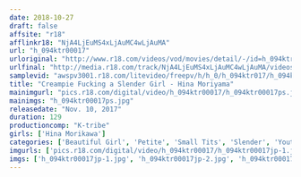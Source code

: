 ```yaml
---
date: 2018-10-27
draft: false
affsite: "r18"
afflinkr18: "NjA4LjEuMS4xLjAuMC4wLjAuMA"
url: "h_094ktr00017"
urloriginal: "http://www.r18.com/videos/vod/movies/detail/-/id=h_094ktr00017"
urlfinal: "http://media.r18.com/track/NjA4LjEuMS4xLjAuMC4wLjAuMA/videos/vod/movies/detail/-/id=h_094ktr00017"
samplevid: "awspv3001.r18.com/litevideo/freepv/h/h_0/h_094ktr017/h_094ktr017_dmb_w.mp4"
title: "Creampie Fucking a Slender Girl - Hina Moriyama"
mainimgurl: "pics.r18.com/digital/video/h_094ktr00017/h_094ktr00017ps.jpg"
mainimgs: "h_094ktr00017ps.jpg"
releasedate: "Nov. 10, 2017"
duration: 129
productioncomp: "K-tribe"
girls: ['Hina Morikawa']
categories: ['Beautiful Girl', 'Petite', 'Small Tits', 'Slender', 'Youthful', 'Shaved Pussy', 'Featured Actress', 'Sister', 'Hi-Def']
imgurls: ['pics.r18.com/digital/video/h_094ktr00017/h_094ktr00017jp-1.jpg', 'pics.r18.com/digital/video/h_094ktr00017/h_094ktr00017jp-2.jpg', 'pics.r18.com/digital/video/h_094ktr00017/h_094ktr00017jp-3.jpg', 'pics.r18.com/digital/video/h_094ktr00017/h_094ktr00017jp-4.jpg', 'pics.r18.com/digital/video/h_094ktr00017/h_094ktr00017jp-5.jpg', 'pics.r18.com/digital/video/h_094ktr00017/h_094ktr00017jp-6.jpg', 'pics.r18.com/digital/video/h_094ktr00017/h_094ktr00017jp-7.jpg', 'pics.r18.com/digital/video/h_094ktr00017/h_094ktr00017jp-8.jpg', 'pics.r18.com/digital/video/h_094ktr00017/h_094ktr00017jp-9.jpg', 'pics.r18.com/digital/video/h_094ktr00017/h_094ktr00017jp-10.jpg', 'pics.r18.com/digital/video/h_094ktr00017/h_094ktr00017jp-11.jpg', 'pics.r18.com/digital/video/h_094ktr00017/h_094ktr00017jp-12.jpg', 'pics.r18.com/digital/video/h_094ktr00017/h_094ktr00017jp-13.jpg', 'pics.r18.com/digital/video/h_094ktr00017/h_094ktr00017jp-14.jpg', 'pics.r18.com/digital/video/h_094ktr00017/h_094ktr00017jp-15.jpg', 'pics.r18.com/digital/video/h_094ktr00017/h_094ktr00017jp-16.jpg', 'pics.r18.com/digital/video/h_094ktr00017/h_094ktr00017jp-17.jpg', 'pics.r18.com/digital/video/h_094ktr00017/h_094ktr00017jp-18.jpg', 'pics.r18.com/digital/video/h_094ktr00017/h_094ktr00017jp-19.jpg', 'pics.r18.com/digital/video/h_094ktr00017/h_094ktr00017jp-20.jpg']
imgs: ['h_094ktr00017jp-1.jpg', 'h_094ktr00017jp-2.jpg', 'h_094ktr00017jp-3.jpg', 'h_094ktr00017jp-4.jpg', 'h_094ktr00017jp-5.jpg', 'h_094ktr00017jp-6.jpg', 'h_094ktr00017jp-7.jpg', 'h_094ktr00017jp-8.jpg', 'h_094ktr00017jp-9.jpg', 'h_094ktr00017jp-10.jpg', 'h_094ktr00017jp-11.jpg', 'h_094ktr00017jp-12.jpg', 'h_094ktr00017jp-13.jpg', 'h_094ktr00017jp-14.jpg', 'h_094ktr00017jp-15.jpg', 'h_094ktr00017jp-16.jpg', 'h_094ktr00017jp-17.jpg', 'h_094ktr00017jp-18.jpg', 'h_094ktr00017jp-19.jpg', 'h_094ktr00017jp-20.jpg']
---
```

